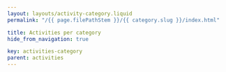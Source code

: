 ```yaml
---
layout: layouts/activity-category.liquid
permalink: "/{{ page.filePathStem }}/{{ category.slug }}/index.html"

title: Activities per category
hide_from_navigation: true

key: activities-category
parent: activities
---
```




